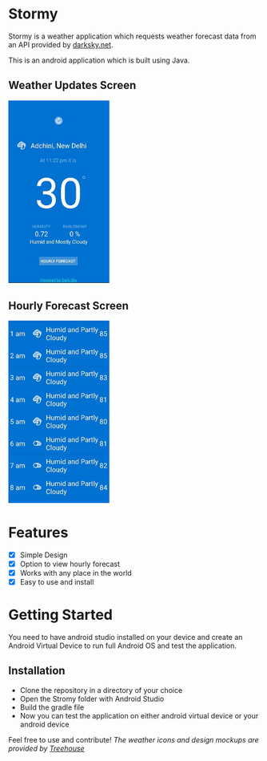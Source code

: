 # Stormy
Stormy is a weather application which requests weather forecast data from an API provided by [darksky.net](https://darksky.net/dev).

This is an android application which is built using Java.

## Weather Updates Screen
<img src="WeatherUpdatesScreen.jpeg" height="20%" width="40% ">

## Hourly Forecast Screen
<img src="HourlyForecastScreen.jpeg" height="20%" width="40% ">

# Features
- [x] Simple Design
- [x] Option to view hourly forecast
- [x] Works with any place in the world
- [x] Easy to use and install

# Getting Started
You need to have android studio installed on your device and create an Android Virtual Device to run full Android OS and test the application.

## Installation
* Clone the repository in a directory of your choice
* Open the Stromy folder with Android Studio
* Build the gradle file
* Now you can test the application on either android virtual device or your android device


Feel free to use and contribute!
*The weather icons and design mockups are provided by [Treehouse](https://teamtreehouse.com)*
